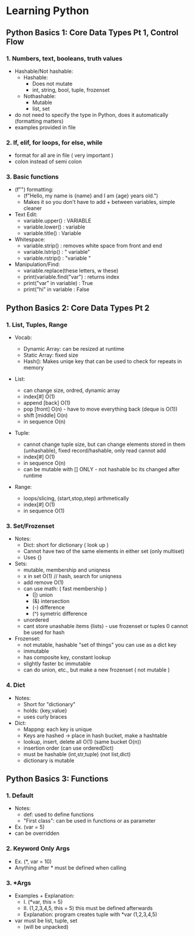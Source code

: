 # Learning Python

## Python Basics 1: Core Data Types Pt 1, Control Flow

### 1. Numbers, text, booleans, truth values
- Hashable/Not hashable:
   - Hashable:
      - Does not mutate
      - int, string, bool, tuple, frozenset
   - Nothashable:
      - Mutable
      - list, set
- do not need to specify the type in Python, does it automatically (formatting matters)
- examples provided in file

### 2. If, elif, for loops, for else, while
- format for all are in file ( very important )
- colon instead of semi colon 

### 3. Basic functions
- (f"") formatting:
   - (f"Hello, my name is {name} and I am {age} years old.")
   - Makes it so you don't have to add + between variables, simple cleaner
- Text Edit:
   - variable.upper() : VARIABLE
   - variable.lower() : variable
   - variable.title() : Variable
- Whitespace:
   - variable.strip() : removes white space from front and end
   - variable.lstrip() : "    variable"
   - variable.rstrip() : "variable    "
- Manipulation/Find:
   - variable.replace(these letters, w these)
   - print(variable.find("var") : returns index
   - print("var" in variable) : True
   - print("hi" in variable : False

## Python Basics 2: Core Data Types Pt 2

### 1. List, Tuples, Range
- Vocab:
   - Dynamic Array: can be resized at runtime
   - Static Array: fixed size
   - Hash(): Makes uniqe key that can be used to check for repeats in memory

- List:
    - can change size, ordred, dynamic array
    - index[#] O(1)
    - append [back] O(1)
    - pop [front] O(n) - have to move everything back (deque is O(1))
    - shift [middle] O(n)
    - in sequence O(n)
- Tuple:
    - cannot change tuple size, but can change elements stored in them (unhashable), fixed record/hashable, only read cannot add
    - index[#] O(1)
    - in sequence O(n)
    - can be mutable with [] ONLY - not hashable bc its changed after runtime
- Range:
    - loops/slicing, (start,stop,step) arthmetically
    - index[#] O(1)
    - in sequence O(1)

### 3. Set/Frozenset
- Notes:
  - Dict: short for dictionary ( look up )
  - Cannot have two of the same elements in either set (only multiset)
  - Uses {}
- Sets:
    - mutable, membership and uniqness
    - x in set O(1) // hash, search for uniqness
    - add remove O(1)
    - can use math:   ( fast membership )
        - (|) union
        - (&) intersection
        - (-) difference
        - (^) symetric difference
    - unordered
    - cant store unashable items (lists) - use frozenset or tuples
    0 cannot be used for hash
- Frozenset:
    - not mutable, hashable "set of things" you can use as a dict key
    - immutable
    - has composite key, constant lookup
    - slightly faster bc immutable
    - can do union, etc., but make a new frozenset ( not mutable )  

### 4. Dict
- Notes:
    - Short for "dictionary"
    - holds: {key,value}
    - uses curly braces
- Dict:
    - Mappng: each key is unique
    - Keys are hashed -> place in hash bucket, make a hashtable
    - lookup, insert, delete all O(1) (same bucket O(n))
    - insertion order (can use orderedDict)
    - must be hashable (int,str,tuple) (not list,dict)
    - dictionary is mutable

## Python Basics 3: Functions

### 1. Default
- Notes:
   - def: used to define functions
   - "First class": can be used in functions or as parameter
- Ex. (var = 5)
- can be overridden

### 2. Keyword Only Args
- Ex. (*, var = 10)
- Anything after * must be defined when calling

### 3. *Args
- Examples + Explanation:
   - I. (*var, this = 5)
   - II. (1,2,3,4,5, this = 5) this must be defined afterwards
   - Explanation: program creates tuple with *var (1,2,3,4,5) 
- var must be list, tuple, set
   - (will be unpacked)
